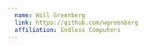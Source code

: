 ```yaml
---
  name: Will Greenberg
  link: https://github.com/wgreenberg
  affiliation: Endless Computers
---
```

